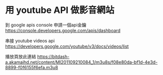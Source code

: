 # 用 youtube API 做影音網站

到 google apis console 申請⼀個api⾦鑰
https://console.developers.google.com/apis/dashboard

串接 youtube videos api 
https://developers.google.com/youtube/v3/docs/videos/list

播放頁放此連結
https://bitdash-a.akamaihd.net/content/MI201109210084_1/m3u8s/f08e80da-bf1d-4e3d-8899-f0f6155f6efa.m3u8
